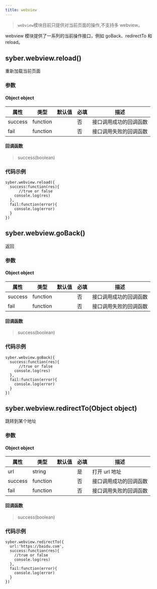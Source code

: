 ```yaml
---
title: webview
---
```


> `webview`模块目前只提供对当前页面的操作,不支持多 webview。

webview 模块提供了一系列的当前操作接口，例如 goBack、redirectTo 和 reload。

## syber.webview.reload()

重新加载当前页面

### 参数

#### Object object

| 属性    | 类型     | 默认值 | 必填 | 描述                   |
| ------- | -------- | ------ | ---- | ---------------------- |
| success | function |        | 否   | 接口调用成功的回调函数 |
| fail    | function |        | 否   | 接口调用失败的回调函数 |

#### 回调函数
> success(boolean)


### 代码示例

```
syber.webview.reload({
  success:function(res){
      //true or false
    console.log(res)
  },
  fail:function(error){
    console.log(error)
  }
})
```

## syber.webview.goBack()

返回

### 参数

#### Object object

| 属性    | 类型     | 默认值 | 必填 | 描述                   |
| ------- | -------- | ------ | ---- | ---------------------- |
| success | function |        | 否   | 接口调用成功的回调函数 |
| fail    | function |        | 否   | 接口调用失败的回调函数 |

#### 回调函数
> success(boolean)


### 代码示例



```
syber.webview.goBack({
  success:function(res){
      //true or false
    console.log(res)
  },
  fail:function(error){
    console.log(error)
  }
})
```

## syber.webview.redirectTo(Object object)

跳转到某个地址

### 参数

#### Object object

| 属性    | 类型     | 默认值 | 必填 | 描述                   |
| ------- | -------- | ------ | ---- | ---------------------- |
| url     | string   |        | 是   | 打开 url 地址          |
| success | function |        | 否   | 接口调用成功的回调函数 |
| fail    | function |        | 否   | 接口调用失败的回调函数 |

#### 回调函数
> success(boolean)

### 代码示例

```
syber.webview.redirectTo({
  url:'https://baidu.com',
  success:function(res){
    //true or false
    console.log(res) 
  },
  fail:function(error){
    console.log(error)
  }
})
```
